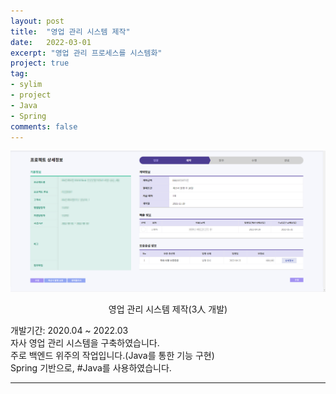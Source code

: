 ```yaml
---
layout: post
title:  "영업 관리 시스템 제작"
date:   2022-03-01
excerpt: "영업 관리 프로세스를 시스템화"
project: true
tag:
- sylim 
- project
- Java
- Spring
comments: false
---
```


![Moon Homepage](/assets/img/pj_erp.png)    
    
<center>영업 관리 시스템 제작(3人 개발)</center>
     
개발기간: 2020.04 ~ 2022.03<br>
자사 영업 관리 시스템을 구축하였습니다.<br>
주로 백엔드 위주의 작업입니다.(Java를 통한 기능 구현)<br>
Spring 기반으로, #Java를 사용하였습니다.




---